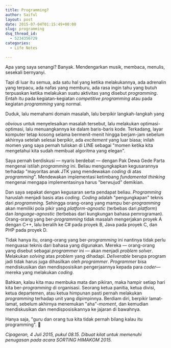 ```yaml
---
title: Programming?
author: Saiful
layout: post
date: 2015-07-04T01:15:49+00:00
slug: programming
dsq_thread_id:
  - 5234356729
categories:
  - Life Notes

---
```

Apa yang saya senangi? Banyak. Mendengarkan musik, membaca, menulis, sesekali bernyanyi.

Tapi di luar itu semua, ada satu hal yang ketika melakukannya, ada adrenalin yang terpacu, ada nafas yang memburu, ada rasa ingin tahu yang butuh terpuaskan ketika melakukan suatu aktivitas yang disebut _programming_. Entah itu pada kegiatan-kegiatan _competitive programming_ atau pada kegiatan _programming_ yang normal.

<!--more-->Duduk, lalu memahami domain masalah, lalu berpikir langkah-langkah yang

_obvious_ untuk menyelesaikan masalah tersebut, lalu melakukan optimasi-optimasi, lalu menuangkannya ke dalam baris-baris kode. Terkadang, layar komputer tetap kosong selama bermenit-menit hingga berjam-jam sebelum akhirnya setelah selesai berpikir, ada _excitement_ yang luar biasa; inilah momen yang saya pernah tuliskan di LINE sebagai "momen ketika kita mengetahui kita sudah membuat algoritma yang elegan".

Saya pernah berdiskusi — nyaris berdebat — dengan Pak Dewa Gede Parta mengenai istilah _programming_ ini. Beliau mengungkapkan kegusarannya terhadap "mayoritas anak JTK yang mendewakan _coding_ di atas _programming_". Mendewakan implementasi ketimbang _fundamental thinking_ mengenai mengapa implementasinya harus "berwujud" demikian.

Dan saya sepakat dengan kegusaran serta pendapat beliau. _Programming_ haruslah menjadi basis atas _coding_. _Coding_ adalah "pengungkapan" teknis dari _programming_. Sehingga orang-orang yang mampu ber-_programming_ akan memiliki pola pikir yang _platform-agnostic_ (terbebas dari _platform_) dan _language-agnostic_ (terbebas dari kungkungan bahasa pemrograman). Orang-orang yang ber-_programming_ tidak masalah mengerjakan proyek A dengan C++, lalu beralih ke C# pada proyek B, Java pada proyek C, dan PHP pada proyek D.

Tidak hanya itu, orang-orang yang ber-_programming_ ini nantinya tidak perlu menguasai teknis dari bahasa yang digunakan. Mereka — orang-orang yang disebut sebagai _programmer_ ini — akan menjadi _problem solver_. Melakukan _solving_ atas _problem_ yang dihadapi. _Deliverable_ berupa program jadi tidak harus juga dihasilkan oleh _programmer_. _Programmer_ bisa mendiskusikan dan mendisposisikan pengerjaannya kepada para _coder_—mereka yang melakukan _coding_.

Bahkan, kalau kita mau membuka mata dan pikiran, maka hampir setiap hari kita ber-_programming_ di organisasi. Seorang ketua panitia, ketua divisi, ketua departemen, atau ketua himpunan pasti pernah melakukan _programming_ terhadap unit yang dipimpinnya. Berdiam diri, berpikir lamat-lamat, sebelum akhirnya menemukan "aha"-_moment_, dan kemudian mendiskusikan dan mendisposisikannya ke jajaran di bawahnya.

Hanya saja, "guru dan orang tua kita tidak pernah bilang kalau itu programming". 🙂

_Cipageran, 4 Juli 2015, pukul 08.15. Dibuat kilat untuk memenuhi penugasan pada acara SORTING HIMAKOM 2015._
